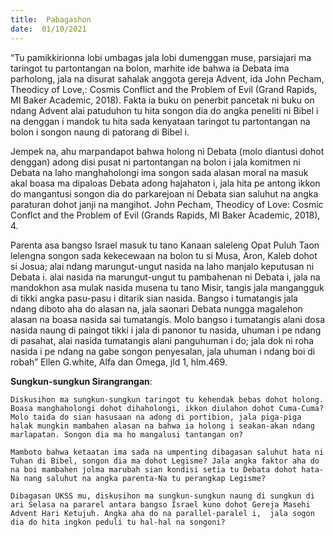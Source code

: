 ```yaml
---
title:  Pabagashon
date:  01/10/2021
---
```


“Tu pamikkirionna lobi umbagas jala lobi dumenggan muse, parsiajari ma taringot tu partontangan na bolon, marhite ide bahwa ia Debata ima parholong, jala na disurat sahalak anggota gereja Advent, ida John Pecham, Theodicy of Love,: Cosmis Conflict and the Problem of Evil (Grand Rapids, MI Baker Academic, 2018). Fakta ia buku on  penerbit pancetak ni buku on ndang Advent alai patuduhon tu hita songon dia do angka peneliti ni Bibel i na denggan i mandok tu hita sada kenyataan taringot tu partontangan na bolon i songon naung di patorang di Bibel i.

Jempek na, ahu marpandapot bahwa holong ni Debata (molo diantusi dohot denggan) adong disi pusat ni partontangan na bolon i jala komitmen ni Debata na laho manghaholongi ima songon sada alasan moral na masuk akal boasa ma dipaloas Debata adong hajahaton i, jala hita pe antong ikkon do mangantusi songon dia do parkarejoan ni Debata sian saluhut na angka paraturan dohot janji na mangihot. John Pecham, Theodicy of Love: Cosmic Conflct and the Problem of Evil (Grands Rapids, MI Baker Academic, 2018), 4.

Parenta asa bangso Israel masuk tu tano Kanaan saleleng Opat Puluh Taon lelengna songon sada kekecewaan na bolon tu si Musa, Aron, Kaleb dohot si Josua; alai ndang marungut-ungut nasida na laho manjalo keputusan ni Debata i. alai nasida na marungut-ungut tu pambahenan ni Debata i, jala na mandokhon asa mulak nasida musena tu tano Misir, tangis jala mangangguk di tikki angka pasu-pasu i ditarik sian nasida. Bangso i tumatangis jala ndang diboto aha do alasan na, jala saonari Debata nungga magalehon alasan na boasa nasida sai tumatangis. Molo bangso i tumatangis alani dosa nasida naung di paingot tikki i jala di panonor tu nasida, uhuman i pe ndang di pasahat, alai nasida tumatangis alani panguhuman i do; jala dok ni roha nasida i pe ndang na gabe songon penyesalan, jala uhuman i ndang boi di robah” Ellen G.white, Alfa dan Omega, jld 1, hlm.469.

**Sungkun-sungkun Sirangrangan**:

`Diskusihon ma sungkun-sungkun taringot tu kehendak bebas dohot holong. Boasa manghaholongi dohot dihaholongi, ikkon diulahon dohot Cuma-Cuma? Molo taida do sian hasusaan na adong di portibion, jala piga-piga halak mungkin mambahen alasan na bahwa ia holong i seakan-akan ndang marlapatan. Songon dia ma ho mangalusi tantangan on?`

`Mamboto bahwa ketaatan ima sada na umpenting dibagasan saluhut hata ni Tuhan di Bibel, songon dia ma dohot Legisme? Jala angka faktor aha do na boi mambahen jolma marubah sian kondisi setia tu Debata dohot hata-Na nang saluhut na angka parenta-Na tu perangkap Legisme?`

`Dibagasan UKSS mu, diskusihon ma sungkun-sungkun naung di sungkun di ari Selasa na pararel antara bangso Israel kuno dohot Gereja Masehi Advent Hari Ketujuh. Angka aha do na parallel-paralel i,  jala sogon dia do hita ingkon peduli tu hal-hal na songoni?`